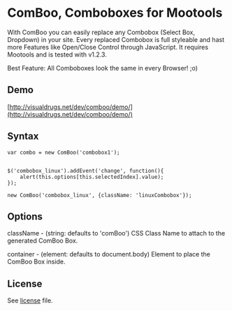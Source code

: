 ComBoo, Comboboxes for Mootools
===

With ComBoo you can easily replace any Combobox (Select Box, Dropdown) in your site.
Every replaced Combobox is full styleable and hast more Features like Open/Close Control through JavaScript.
It requires Mootools and is tested with v1.2.3.

Best Feature: All Comboboxes look the same in every Browser! ;o)

Demo
---

[http://visualdrugs.net/dev/comboo/demo/](http://visualdrugs.net/dev/comboo/demo/)

Syntax
---

<pre><code>var combo = new ComBoo('combobox1');</code></pre>



<pre><code>
$('combobox_linux').addEvent('change', function(){
	alert(this.options[this.selectedIndex].value);
});

new ComBoo('combobox_linux', {className: 'linuxCombobox'});
</code></pre>


Options
---

className - (string: defaults to 'comBoo') CSS Class Name to attach to the generated ComBoo Box.


container - (element: defaults to document.body) Element to place the ComBoo Box inside.


License
---

See [license](master/license) file.
